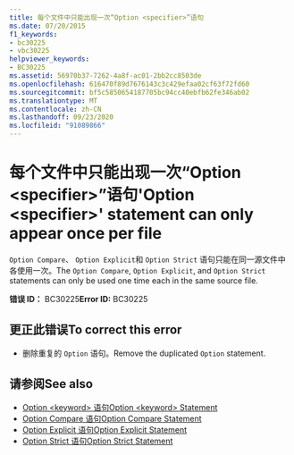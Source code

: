 ```yaml
---
title: 每个文件中只能出现一次“Option <specifier>”语句
ms.date: 07/20/2015
f1_keywords:
- bc30225
- vbc30225
helpviewer_keywords:
- BC30225
ms.assetid: 56970b37-7262-4a8f-ac01-2bb2cc8503de
ms.openlocfilehash: 616470f89d7676143c3c429efaa02cf63f72fd60
ms.sourcegitcommit: bf5c5850654187705bc94cc40ebfb62fe346ab02
ms.translationtype: MT
ms.contentlocale: zh-CN
ms.lasthandoff: 09/23/2020
ms.locfileid: "91089866"
---
```

# <a name="option-specifier-statement-can-only-appear-once-per-file"></a><span data-ttu-id="b526b-102">每个文件中只能出现一次“Option \<specifier>”语句</span><span class="sxs-lookup"><span data-stu-id="b526b-102">'Option \<specifier>' statement can only appear once per file</span></span>

<span data-ttu-id="b526b-103">`Option Compare`、 `Option Explicit`和 `Option Strict` 语句只能在同一源文件中各使用一次。</span><span class="sxs-lookup"><span data-stu-id="b526b-103">The `Option Compare`, `Option Explicit`, and `Option Strict` statements can only be used one time each in the same source file.</span></span>  
  
 <span data-ttu-id="b526b-104">**错误 ID：** BC30225</span><span class="sxs-lookup"><span data-stu-id="b526b-104">**Error ID:** BC30225</span></span>  
  
## <a name="to-correct-this-error"></a><span data-ttu-id="b526b-105">更正此错误</span><span class="sxs-lookup"><span data-stu-id="b526b-105">To correct this error</span></span>  
  
- <span data-ttu-id="b526b-106">删除重复的 `Option` 语句。</span><span class="sxs-lookup"><span data-stu-id="b526b-106">Remove the duplicated `Option` statement.</span></span>  
  
## <a name="see-also"></a><span data-ttu-id="b526b-107">请参阅</span><span class="sxs-lookup"><span data-stu-id="b526b-107">See also</span></span>

- [<span data-ttu-id="b526b-108">Option \<keyword> 语句</span><span class="sxs-lookup"><span data-stu-id="b526b-108">Option \<keyword> Statement</span></span>](../language-reference/statements/option-keyword-statement.md)
- [<span data-ttu-id="b526b-109">Option Compare 语句</span><span class="sxs-lookup"><span data-stu-id="b526b-109">Option Compare Statement</span></span>](../language-reference/statements/option-compare-statement.md)
- [<span data-ttu-id="b526b-110">Option Explicit 语句</span><span class="sxs-lookup"><span data-stu-id="b526b-110">Option Explicit Statement</span></span>](../language-reference/statements/option-explicit-statement.md)
- [<span data-ttu-id="b526b-111">Option Strict 语句</span><span class="sxs-lookup"><span data-stu-id="b526b-111">Option Strict Statement</span></span>](../language-reference/statements/option-strict-statement.md)
